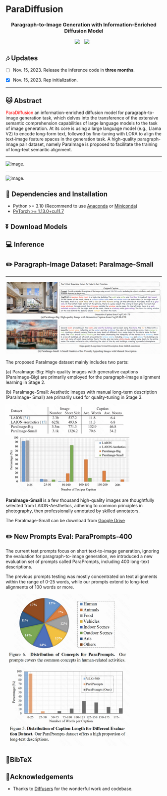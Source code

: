 # ParaDiffusion
### <div align="center"> Paragraph-to-Image Generation with Information-Enriched Diffusion Model <div> 

<div align="center">
  <a href="aaa"><img src="https://img.shields.io/static/v1?label=Project%20Page&message=Github&color=blue&logo=github-pages"></a> &ensp;
  <a href="aa"><img src="https://img.shields.io/static/v1?label=Paper&message=Arxiv&color=red&logo=arxiv"></a> &ensp;
</div>

## :notes: **Updates**

- [ ] Nov. 15, 2023. Release the inference code in **three months**.
- [x] Nov. 15, 2023. Rep initialization.


---

## 🐱 Abstract
<font color="red">ParaDiffusion</font> an information-enriched diffusion model for paragraph-to-image generation task, which delves into the transference of the extensive semantic comprehension capabilities of large language models to the task of image generation. At its core is using a large language model (e.g., Llama V2) to encode long-form text, followed by fine-tuning with LORA to align the text-image feature spaces in the generation task. A high-quality paragraph-image pair dataset, namely ParaImage is proposed to facilitate the training of long-text semantic alignment.

---

![image.](asset/images/WX20231124-120031@2x.png)

---
![image.](asset/images/WX20231124-120233@2x.png)


## 🔧 Dependencies and Installation

- Python >= 3.10 (Recommend to use [Anaconda](https://www.anaconda.com/download/#linux) or [Miniconda](https://docs.conda.io/en/latest/miniconda.html))
- [PyTorch >= 1.13.0+cu11.7](https://pytorch.org/)


## ⏬ Download Models


## 💻 Inference



## ✏️ Paragraph-Image Dataset: ParaImage-Small
 
---
![image.](asset/images/WX20231124-120329@2x.png)

The proposed ParaImage dataset mainly includes two parts:

(a) ParaImage-Big: High-quality images with generative captions (ParaImage-Big) are primarily employed for the paragraph-image alignment learning in Stage 2.

(b) ParaImage-Small: Aesthetic images with manual long-term description (ParaImage- Small) are primarily used for quality-tuning in Stage 3.



<img src="asset/images/1700797160959.jpeg" width="400"/>  <img src="asset/images/1700797178853.jpeg" width="400"/>


**ParaImage-Small** is a few thousand high-quality images are thoughtfully selected from LAION-Aesthetics, adhering to common principles in photography, then professionally annotated by skilled annotators.


The ParaImage-Small can be download from [Google Drive](https://drive.google.com/file/d/12x0uS0KgD4_NqzJ1A7hLjGkPIwD1Ozud/view?usp=drive_link)




## ✏️ New Prompts Eval: ParaPrompts-400

The current test prompts focus on short text-to-image generation, ignoring the evaluation for paragraph-to-image generation, we introduced a new evaluation set of prompts called ParaPrompts, including 400 long-text descriptions.

The previous prompts testing was mostly concentrated on text alignments within the range of 0-25 words, while our prompts extend to long-text alignments of 100 words or more.


<img src="asset/images/1700797464794.jpg" width="400"/>  <img src="asset/images/1700797453021.jpg" width="400"/>



## 📖BibTeX

    
## 🤗Acknowledgements
- Thanks to [Diffusers](https://github.com/huggingface/diffusers) for the wonderful work and codebase.
